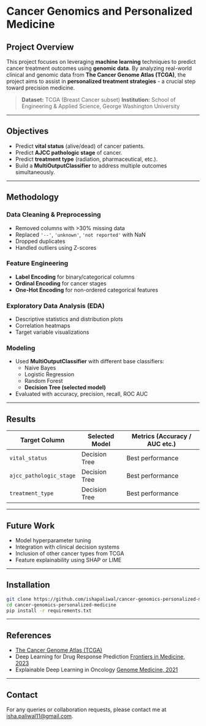 # Cancer Genomics and Personalized Medicine

## Project Overview

This project focuses on leveraging **machine learning** techniques to predict cancer treatment outcomes using **genomic data**. By analyzing real-world clinical and genomic data from **The Cancer Genome Atlas (TCGA)**, the project aims to assist in **personalized treatment strategies** - a crucial step toward precision medicine.

> **Dataset:** TCGA (Breast Cancer subset)
> **Institution:** School of Engineering & Applied Science, George Washington University  

---

## Objectives

- Predict **vital status** (alive/dead) of cancer patients.
- Predict **AJCC pathologic stage** of cancer.
- Predict **treatment type** (radiation, pharmaceutical, etc.).
- Build a **MultiOutputClassifier** to address multiple outcomes simultaneously.

---

## Methodology

### Data Cleaning & Preprocessing
- Removed columns with >30% missing data
- Replaced `'--'`, `'unknown'`, `'not reported'` with NaN
- Dropped duplicates
- Handled outliers using Z-scores

### Feature Engineering
- **Label Encoding** for binary/categorical columns
- **Ordinal Encoding** for cancer stages
- **One-Hot Encoding** for non-ordered categorical features

### Exploratory Data Analysis (EDA)
- Descriptive statistics and distribution plots
- Correlation heatmaps
- Target variable visualizations

### Modeling
- Used **MultiOutputClassifier** with different base classifiers:
  - Naive Bayes
  - Logistic Regression
  - Random Forest
  - **Decision Tree (selected model)**
- Evaluated with accuracy, precision, recall, ROC AUC

---

## Results

| Target Column         | Selected Model | Metrics (Accuracy / AUC etc.) |
|----------------------|----------------|-------------------------------|
| `vital_status`       | Decision Tree  | Best performance           |
| `ajcc_pathologic_stage` | Decision Tree  | Best performance           |
| `treatment_type`     | Decision Tree  | Best performance           |

---

## Future Work

- Model hyperparameter tuning
- Integration with clinical decision systems
- Inclusion of other cancer types from TCGA
- Feature explainability using SHAP or LIME

---

## Installation

```bash
git clone https://github.com/ishapaliwal/cancer-genomics-personalized-medicine.git
cd cancer-genomics-personalized-medicine
pip install -r requirements.txt
```

---

## References
- [The Cancer Genome Atlas (TCGA)](https://portal.gdc.cancer.gov/)
- Deep Learning for Drug Response Prediction [Frontiers in Medicine, 2023](https://www.frontiersin.org/journals/medicine/articles/10.3389/fmed.2023.1086097/full)
- Explainable Deep Learning in Oncology [Genome Medicine, 2021](https://genomemedicine.biomedcentral.com/articles/10.1186/s13073-021-00968-x)

---

## Contact
For any queries or collaboration requests, please contact me at isha.paliwal11@gmail.com.

